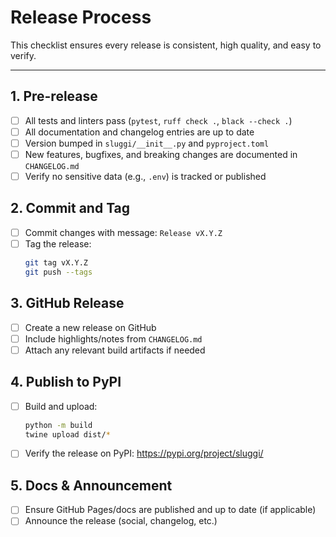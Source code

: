 # Release Process

This checklist ensures every release is consistent, high quality, and easy to verify.

---

## 1. Pre-release

- [ ] All tests and linters pass (`pytest`, `ruff check .`, `black --check .`)
- [ ] All documentation and changelog entries are up to date
- [ ] Version bumped in `sluggi/__init__.py` and `pyproject.toml`
- [ ] New features, bugfixes, and breaking changes are documented in `CHANGELOG.md`
- [ ] Verify no sensitive data (e.g., `.env`) is tracked or published

## 2. Commit and Tag

- [ ] Commit changes with message: `Release vX.Y.Z`
- [ ] Tag the release:
  ```bash
  git tag vX.Y.Z
  git push --tags
  ```

## 3. GitHub Release

- [ ] Create a new release on GitHub
- [ ] Include highlights/notes from `CHANGELOG.md`
- [ ] Attach any relevant build artifacts if needed

## 4. Publish to PyPI

- [ ] Build and upload:
  ```bash
  python -m build
  twine upload dist/*
  ```
- [ ] Verify the release on PyPI: https://pypi.org/project/sluggi/

## 5. Docs & Announcement

- [ ] Ensure GitHub Pages/docs are published and up to date (if applicable)
- [ ] Announce the release (social, changelog, etc.)
